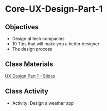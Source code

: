 # Core-UX-Design-Part-1

## Objectives
- Design at tech companies
- 10 Tips that will make you a better designer
- The design process

## Class Materials

[UX Design Part 1 - Slides](https://docs.google.com/a/makegameswith.us/presentation/d/1-xiwTnOzPhnyqC1UF788LE9KcX09e-XeU5UOSVrXaGA/edit?usp=sharing)

## Class Activity
  - Activity: Design a weather app

